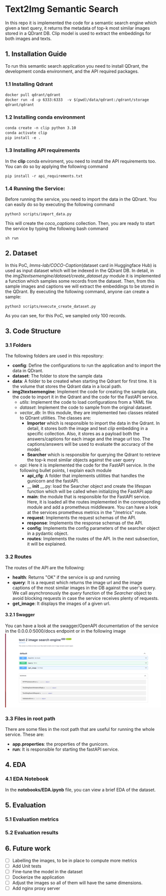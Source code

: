 # Text2Img Semantic Search
In this repo it is implemented the code for a semantic search engine which given a text query,
it returns the metadata of top-k most similar images stored in a QDrant DB. Clip model is used
to extract the embeddings for both images and texts.
## 1. Installation Guide
To run this semantic search application you need to install QDrant, the development conda environment, and
the API required packages.

### 1.1 Installing Qdrant
```
docker pull qdrant/qdrant
docker run -d -p 6333:6333  -v $(pwd)/data/qdrant:/qdrant/storage  qdrant/qdrant
```
### 1.2 Installing conda environment
```
conda create -n clip python 3.10
conda activate clip
pip install -e .
```
### 1.3 Installing API requirements
In the __clip__ conda enviroment, you need to install the API requirements too. You can do so by applying the
following command
```
pip install -r api_requirements.txt
```

### 1.4 Running the Service:
Before running the service, you need to import the data in the QDrant. You can easily do so by executing the following
command
```commandline
python3 scripts/import_data.py
```
This will create the _coco_captions_ collection. Then, you are ready to start the service by typing the following bash
command
```commandline
sh run
```

## 2. Dataset
In this PoC, _lmms-lab/COCO-Caption_(dataset card in Huggingface Hub) is used as input dataset which will be indexed in the QDrant DB.
In detail, in the _img2textsemengine/dataset/create_dataset.py_ module it is implemented a function which
samples some records from the dataset. Then, from this sample images and captions we will extract the embeddings
to be stored in the QDrant. By executing the following command, anyone can create a sample:
~~~
python3 scripts/execute_create_dataset.py
~~~
As you can see, for this PoC, we sampled only 100 records.
## 3. Code Structure
### 3.1 Folders
The following folders are used in this repository:
* __config__: Define the configurations to run the application and to import the data in QDrant.
* __dataset__: The folder to store the sample data
* __data__: A folder to be created when starting the Qdrant for first time. It is the volume that stores the Qdrant data 
in a local path.
* __img2textsemengine__: Implement the code for creating the sample data, the code to import it in the Qdrant and the 
code for the FastAPI service.
  * _utils_: Implement the code to load configurations from a YAML file
  * _dataset_: Implement the code to sample from the original dataset.
  * _vector_db_: In this module, they are implemented two classes related to QDrant utilities. The classes are:
    * __Importer__ which is responsible to import the data in the Qdrant. In detail, it stores both the image and text _clip_ 
embedding in a specific collection. Also, it stores as a payload both the answers/captions for each image and the image 
url too. The captions/answers will be used to evaluate the accuracy of the model.
    * __Searcher__ which is responsible for querying the Qdrant to retrieve the top-k most similar objects against the 
user query
  *  _api_: Here it is implemented the code for the FastAPI service. In the following bullet points, I 
explain each module
     * __api_cfg__: A folder that implements utilities that handles the gunicorn and the fastAPI.
     * __ __init__ __.py: load the Searcher object and create the lifespan function which will be called when
initializing the FastAPI app
     * __main__: the module that is responsible for the FastAPI service. Here, it is loaded all the routes implemented in
the corresponding module and add a prometheus middleware. You can have a look at the services prometheus metrics in the 
"/metrics" route.
     * __request__: Implements the request schemas of the API.
     * __response__: Implements the response schemas of the API.
     * __config__: Implements the config parameters of the searcher object in a pydantic object.
     * __routes__: Implements the routes of the API. In the next subsection, it will be explained.
### 3.2 Routes
The routes of the API are the following:
* __health__: Returns "OK" if the service is up and running
* __query__: It is a request which returns the image url and the image captions of the most similar images in the DB 
against the user's query. We call asynchronously the _query_ function of the _Searcher_ object to avoid blocking requests
in case the service receives plenty of requests.
* __get_image__: It displays the images of a given url.
#### 3.2.1 Swagger
You can have a look at the swagger/OpenAPI documentation of the service in the 0.0.0.0:5000/docs endpoint or in the
following image
![plot](Swagger_doc.png)
### 3.3 Files in root path
There are some files in the root path that are useful for running the whole service. These are:
* __app.properties__: the properties of the gunicorn.
* __run__: It is responsible for starting the fastAPI service.

## 4. EDA
### 4.1 EDA Notebook
In the __notebooks/EDA.ipynb__ file, you can view a brief EDA of the dataset.
## 5. Evaluation
### 5.1 Evaluation metrics
### 5.2 Evaluation results


## 6. Future work
- [ ] Labelling the images, to be in place to compute more metrics
- [ ] Add Unit tests
- [ ] Fine-tune the model in the dataset
- [ ] Dockerize the application
- [ ] Adjust the images so all of them will have the same dimensions.
- [ ] Add nginx proxy server